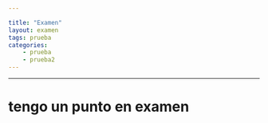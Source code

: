 ```yaml
---

title: "Examen"
layout: examen
tags: prueba
categories: 
    - prueba
    - prueba2
---
```

   

---
# tengo un punto en examen
